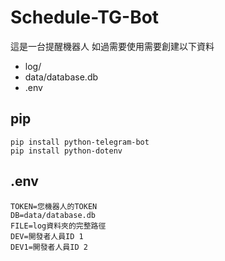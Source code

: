 # Schedule-TG-Bot

這是一台提醒機器人
如過需要使用需要創建以下資料

- log/
- data/database.db
- .env

## pip

```pip
pip install python-telegram-bot
pip install python-dotenv
```

## .env

```.env
TOKEN=您機器人的TOKEN
DB=data/database.db
FILE=log資料夾的完整路徑
DEV=開發者人員ID 1
DEV1=開發者人員ID 2
```


